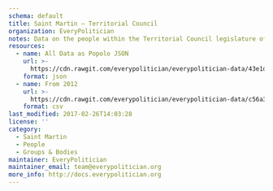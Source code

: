 ```yaml
---
schema: default
title: Saint Martin — Territorial Council
organization: EveryPolitician
notes: Data on the people within the Territorial Council legislature of Saint Martin.
resources:
  - name: All Data as Popolo JSON
    url: >-
      https://cdn.rawgit.com/everypolitician/everypolitician-data/43e1d1d8fc65a511f9ac22672d6e5d36f174b0bc/data/Saint_Martin/Council/ep-popolo-v1.0.json
    format: json
  - name: From 2012
    url: >-
      https://cdn.rawgit.com/everypolitician/everypolitician-data/c56a3948cc2ebe20624e2d1dfee623e9d172a3d2/data/Saint_Martin/Council/term-2012.csv
    format: csv
last_modified: 2017-02-26T14:03:28
license: ''
category:
  - Saint Martin
  - People
  - Groups & Bodies
maintainer: EveryPolitician
maintainer_email: team@everypolitician.org
more_info: http://docs.everypolitician.org
---
```

